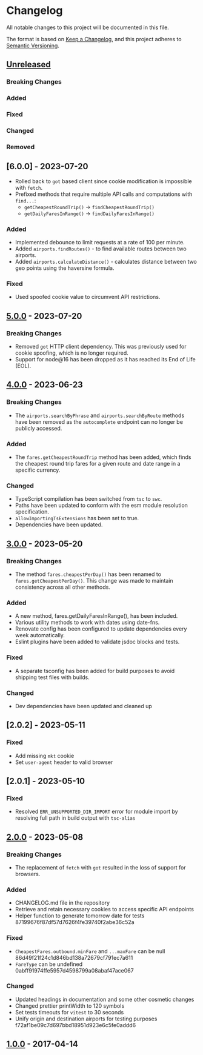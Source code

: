 # Changelog

All notable changes to this project will be documented in this file.

The format is based on [Keep a Changelog](https://keepachangelog.com/en/1.1.0/),
and this project adheres to [Semantic Versioning](https://semver.org/spec/v2.0.0.html).

## [Unreleased]

### Breaking Changes

### Added

### Fixed

### Changed

### Removed

## [6.0.0] - 2023-07-20

- Rolled back to `got` based client since cookie modification is impossible with `fetch`.
- Prefixed methods that require multiple API calls and computations with `find...`:
  - `getCheapestRoundTrip()` -> `findCheapestRoundTrip()`
  - `getDailyFaresInRange()` -> `findDailyFaresInRange()`

### Added

- Implemented debounce to limit requests at a rate of 100 per minute.
- Added `airports.findRoutes()` - to find available routes between two airports.
- Added `airports.calculateDistance()` - calculates distance between two geo points using the haversine formula.

### Fixed

- Used spoofed cookie value to circumvent API restrictions.

## [5.0.0] - 2023-07-20

### Breaking Changes

- Removed `got` HTTP client dependency. This was previously used for cookie spoofing, which is no longer required.
- Support for node@16 has been dropped as it has reached its End of Life (EOL).

## [4.0.0] - 2023-06-23

### Breaking Changes

- The `airports.searchByPhrase` and `airports.searchByRoute` methods have been removed as the `autocomplete` endpoint can no longer be publicly accessed.

### Added

- The `fares.getCheapestRoundTrip` method has been added, which finds the cheapest round trip fares for a given route and date range in a specific currency.

### Changed

- TypeScript compilation has been switched from `tsc` to `swc`.
- Paths have been updated to conform with the esm module resolution specification.
- `allowImportingTsExtensions` has been set to true.
- Dependencies have been updated.

## [3.0.0] - 2023-05-20

### Breaking Changes

- The method `fares.cheapestPerDay()` has been renamed to `fares.getCheapestPerDay()`. This change was made to maintain consistency across all other methods.

### Added

- A new method, fares.getDailyFaresInRange(), has been included.
- Various utility methods to work with dates using date-fns.
- Renovate config has been configured to update dependencies every week automatically.
- Eslint plugins have been added to validate jsdoc blocks and tests.

### Fixed

- A separate tsconfig has been added for build purposes to avoid shipping test files with builds.

### Changed

- Dev dependencies have been updated and cleaned up

## [2.0.2] - 2023-05-11

### Fixed

- Add missing `mkt` cookie
- Set `user-agent` header to valid browser

## [2.0.1] - 2023-05-10

### Fixed

- Resolved `ERR_UNSUPPORTED_DIR_IMPORT` error for module import by resolving full path in build output with `tsc-alias`

## [2.0.0] - 2023-05-08

### Breaking Changes

- The replacement of `fetch` with `got` resulted in the loss of support for browsers.

### Added

- CHANGELOG.md file in the repository
- Retrieve and retain necessary cookies to access specific API endpoints
- Helper function to generate tomorrow date for tests 87199676f87df57d7626f4fe39740f2abe36c52a

### Fixed

- `CheapestFares.outbound.minFare` and `...maxFare` can be null 86d49f21f24c1d846bd138a72679cf791ec7a611
- `FareType` can be undefined 0abff91974ffe5957d4598799a08abaf47ace067

### Changed

- Updated headings in documentation and some other cosmetic changes
- Changed prettier printWidth to 120 symbols
- Set tests timeouts for `vitest` to 30 seconds
- Unify origin and destination airports for testing purposes f72af1be09c7d697bbd18951d923e6c5fe0addd6

## [1.0.0] - 2017-04-14

[unreleased]: https://github.com/2BAD/ryanair/compare/v5.0.0...HEAD
[5.0.0]: https://github.com/2BAD/ryanair/compare/v4.0.0...v5.0.0
[4.0.0]: https://github.com/2BAD/ryanair/compare/v3.0.0...v4.0.0
[3.0.0]: https://github.com/2BAD/ryanair/compare/v2.0.0...v3.0.0
[2.0.0]: https://github.com/2BAD/ryanair/compare/v1.0.0...v2.0.0
[1.0.0]: https://github.com/2BAD/ryanair/releases/tag/v1.0.0
